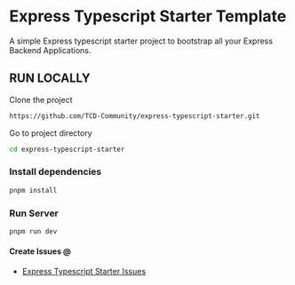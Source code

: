 # Express Typescript Starter Template

A simple Express typescript starter project to bootstrap all your Express Backend Applications.

## RUN LOCALLY

Clone the project

```bash
https://github.com/TCD-Community/express-typescript-starter.git
```

Go to project directory
```bash
cd express-typescript-starter
```

### Install dependencies
```bash
pnpm install
```

### Run Server
```bash
pnpm run dev
```

#### Create Issues @
- [Express Typescript Starter Issues](https://www.github.com/harrylever/express-typescript-starter/issues)
